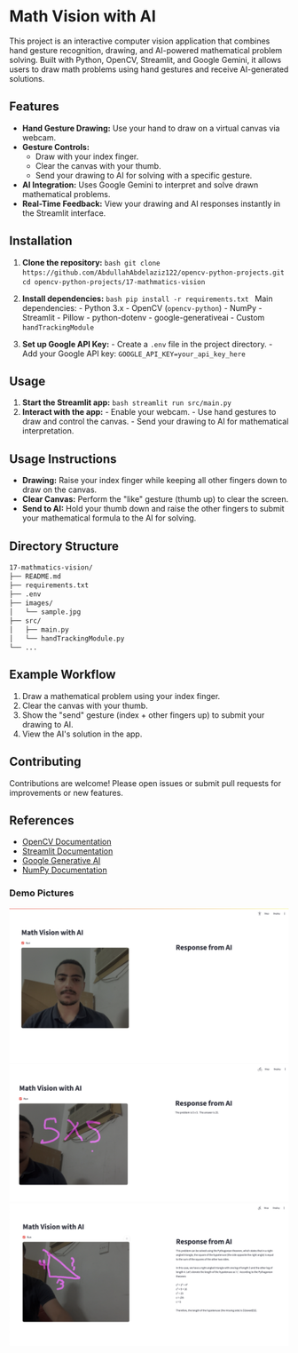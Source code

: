 # Math Vision with AI

This project is an interactive computer vision application that combines hand gesture recognition, drawing, and AI-powered mathematical problem solving. Built with Python, OpenCV, Streamlit, and Google Gemini, it allows users to draw math problems using hand gestures and receive AI-generated solutions.

## Features

- **Hand Gesture Drawing:** Use your hand to draw on a virtual canvas via webcam.
- **Gesture Controls:**
    - Draw with your index finger.
    - Clear the canvas with your thumb.
    - Send your drawing to AI for solving with a specific gesture.
- **AI Integration:** Uses Google Gemini to interpret and solve drawn mathematical problems.
- **Real-Time Feedback:** View your drawing and AI responses instantly in the Streamlit interface.

## Installation

1. **Clone the repository:**
        ```bash
        git clone https://github.com/AbdullahAbdelaziz122/opencv-python-projects.git
        cd opencv-python-projects/17-mathmatics-vision
        ```
2. **Install dependencies:**
        ```bash
        pip install -r requirements.txt
        ```
        Main dependencies:
        - Python 3.x
        - OpenCV (`opencv-python`)
        - NumPy
        - Streamlit
        - Pillow
        - python-dotenv
        - google-generativeai
        - Custom `handTrackingModule`

3. **Set up Google API Key:**
        - Create a `.env` file in the project directory.
        - Add your Google API key:
            ```
            GOOGLE_API_KEY=your_api_key_here
            ```

## Usage

1. **Start the Streamlit app:**
        ```bash
        streamlit run src/main.py
        ```
2. **Interact with the app:**
        - Enable your webcam.
        - Use hand gestures to draw and control the canvas.
        - Send your drawing to AI for mathematical interpretation.

## Usage Instructions

- **Drawing:** Raise your index finger while keeping all other fingers down to draw on the canvas.
- **Clear Canvas:** Perform the "like" gesture (thumb up) to clear the screen.
- **Send to AI:** Hold your thumb down and raise the other fingers to submit your mathematical formula to the AI for solving.

## Directory Structure

```
17-mathmatics-vision/
├── README.md
├── requirements.txt
├── .env
├── images/
│   └── sample.jpg
├── src/
│   ├── main.py
│   └── handTrackingModule.py
└── ...
```

## Example Workflow

1. Draw a mathematical problem using your index finger.
2. Clear the canvas with your thumb.
3. Show the "send" gesture (index + other fingers up) to submit your drawing to AI.
4. View the AI's solution in the app.

## Contributing

Contributions are welcome! Please open issues or submit pull requests for improvements or new features.


## References

- [OpenCV Documentation](https://docs.opencv.org/)
- [Streamlit Documentation](https://docs.streamlit.io/)
- [Google Generative AI](https://ai.google.dev/)
- [NumPy Documentation](https://numpy.org/doc/)

### Demo Pictures
![Demo 1](assets/demo1.png)
![Demo 2](assets/demo2.png)
![Demo 3](assets/demo3.png)
